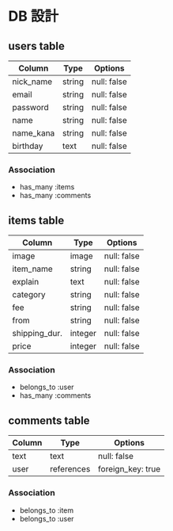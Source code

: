# DB 設計

## users table

| Column            | Type     | Options         |
|-------------------|----------|-----------------|
| nick_name         | string   | null: false     |
| email             | string   | null: false     |
| password          | string   | null: false     |
| name              | string   | null: false     |
| name_kana         | string   | null: false     |
| birthday          | text     | null: false     |

### Association

* has_many :items
* has_many :comments

## items table

| Column            | Type    | Options           |
|-------------------|---------|-------------------|
| image             | image   | null: false       |
| item_name         | string  | null: false       |
| explain           | text    | null: false       |
| category          | string  | null: false       |
| fee               | string  | null: false       |
| from              | string  | null: false       |
| shipping_dur.     | integer | null: false       |
| price             | integer | null: false       |



### Association

- belongs_to :user
- has_many :comments

## comments table

| Column      | Type       | Options           |
|-------------|------------|-------------------|
| text        | text       | null: false       |
| user        | references | foreign_key: true |

### Association

- belongs_to :item
- belongs_to :user 

